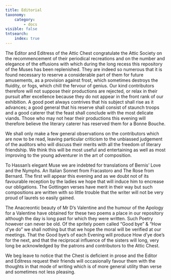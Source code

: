 ```yaml
---
title: Editorial
taxonomy:
    category:
        - docs
visible: false
tntsearch:
    index: true
---
```


The Editor and Editress of the Attic Chest congratulate the Attic Society on the recommencement of their periodical recreations and on the number and elegance of the effusions with which during the long recess this repository of the Muses has been replenished. They are indeed so numerous that it is found necessary to reserve a considerable part of them for future amusements, as a provision against frost, which sometimes destroys the fluidity, or fogs, which chill the fervour of genius. Our kind contributors therefore will not suppose their productions are rejected, or relax in their pursuit after excellence because they do not appear in the front rank of our exhibition. A good poet always contrives that his subject shall rise as it advances; a good general that his reserve shall consist of staunch troops and a good caterer that the feast shall conclude with the most delicate viands. Those who may not hear their productions this evening will therefore believe the literary caterer has reserved them for a Bonne Bouche.
        
We shall only make a few general observations on the contributors which are now to be read, leaving particular criticism to the unbiassed judgement of the auditors who will discuss their merits with all the freedom of literary friendship. We think this will be most useful and entertaining as well as most improving to the young adventurer in the art of composition. 

To Hassan’s elegant Muse we are indebted for translations of Bernis’ Love and the Nymphs. An Italian Sonnet from Fracastoro and The Rose from Bernard. The first will appear this evening and as we doubt not of its favourable reception by the ladies we hope that will induce him to encrease our obligations. The Gottingen verses have merit in their way but such compositions are written with so little trouble that the writer will not be very proud of laurels so easily gained. 

The Anacreontic beauty of Mr D’s Valentine and the humour of the Apology for a Valentine have obtained for these two poems a place in our repository although the day is long past for which they were written. Such Poetry however can never be old. Of the spritely poem called “Good bye” & “How d’ye do” we shall nothing but that we hope the moral will be verified at our meetings. That the Good bye’s of each Evening will produce How d’ye doe’s for the next, and that the reciprocal influence of the sisters will long, very long be acknowledged by the patrons and contributors to the Attic Chest. 

We beg leave to notice that the Chest is deficient in prose and the Editor and Editress request their friends will occasionally favour them with the thoughts in that mode of writing which is of more general utility than verse and sometimes not less pleasing. 